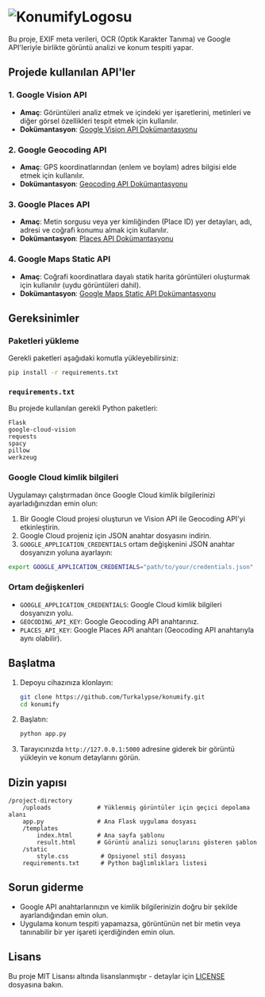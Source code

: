 # ![KonumifyLogosu](https://i.ibb.co/f1FJgSF/konumifywhite.png)

Bu proje, EXIF meta verileri, OCR (Optik Karakter Tanıma) ve Google API'leriyle birlikte görüntü analizi ve konum tespiti yapar.

## Projede kullanılan API'ler

### 1. Google Vision API
- **Amaç**: Görüntüleri analiz etmek ve içindeki yer işaretlerini, metinleri ve diğer görsel özellikleri tespit etmek için kullanılır.
- **Dokümantasyon**: [Google Vision API Dokümantasyonu](https://cloud.google.com/vision/docs)

### 2. Google Geocoding API
- **Amaç**: GPS koordinatlarından (enlem ve boylam) adres bilgisi elde etmek için kullanılır.
- **Dokümantasyon**: [Geocoding API Dokümantasyonu](https://developers.google.com/maps/documentation/geocoding/start)

### 3. Google Places API
- **Amaç**: Metin sorgusu veya yer kimliğinden (Place ID) yer detayları, adı, adresi ve coğrafi konumu almak için kullanılır.
- **Dokümantasyon**: [Places API Dokümantasyonu](https://developers.google.com/maps/documentation/places/web-service/overview)

### 4. Google Maps Static API
- **Amaç**: Coğrafi koordinatlara dayalı statik harita görüntüleri oluşturmak için kullanılır (uydu görüntüleri dahil).
- **Dokümantasyon**: [Google Maps Static API Dokümantasyonu](https://developers.google.com/maps/documentation/static-maps)

## Gereksinimler

### Paketleri yükleme
Gerekli paketleri aşağıdaki komutla yükleyebilirsiniz:

```bash
pip install -r requirements.txt
```

### `requirements.txt`

Bu projede kullanılan gerekli Python paketleri:

```
Flask
google-cloud-vision
requests
spacy
pillow
werkzeug
```

### Google Cloud kimlik bilgileri
Uygulamayı çalıştırmadan önce Google Cloud kimlik bilgilerinizi ayarladığınızdan emin olun:
1. Bir Google Cloud projesi oluşturun ve Vision API ile Geocoding API'yi etkinleştirin.
2. Google Cloud projeniz için JSON anahtar dosyasını indirin.
3. `GOOGLE_APPLICATION_CREDENTIALS` ortam değişkenini JSON anahtar dosyanızın yoluna ayarlayın:

```bash
export GOOGLE_APPLICATION_CREDENTIALS="path/to/your/credentials.json"
```

### Ortam değişkenleri
- `GOOGLE_APPLICATION_CREDENTIALS`: Google Cloud kimlik bilgileri dosyanızın yolu.
- `GEOCODING_API_KEY`: Google Geocoding API anahtarınız.
- `PLACES_API_KEY`: Google Places API anahtarı (Geocoding API anahtarıyla aynı olabilir).

## Başlatma
1. Depoyu cihazınıza klonlayın:
   ```bash
   git clone https://github.com/Turkalypse/konumify.git
   cd konumify
   ```
2. Başlatın:
   ```bash
   python app.py
   ```
3. Tarayıcınızda `http://127.0.0.1:5000` adresine giderek bir görüntü yükleyin ve konum detaylarını görün.

## Dizin yapısı
```
/project-directory
    /uploads             # Yüklenmiş görüntüler için geçici depolama alanı
    app.py               # Ana Flask uygulama dosyası
    /templates
        index.html       # Ana sayfa şablonu
        result.html      # Görüntü analizi sonuçlarını gösteren şablon
    /static
        style.css         # Opsiyonel stil dosyası
    requirements.txt      # Python bağlımlıkları listesi
```

## Sorun giderme
- Google API anahtarlarınızın ve kimlik bilgilerinizin doğru bir şekilde ayarlandığından emin olun.
- Uygulama konum tespiti yapamazsa, görüntünün net bir metin veya tanınabilir bir yer işareti içerdiğinden emin olun.

## Lisans
Bu proje MIT Lisansı altında lisanslanmıştır - detaylar için [LICENSE](LICENSE) dosyasına bakın.

